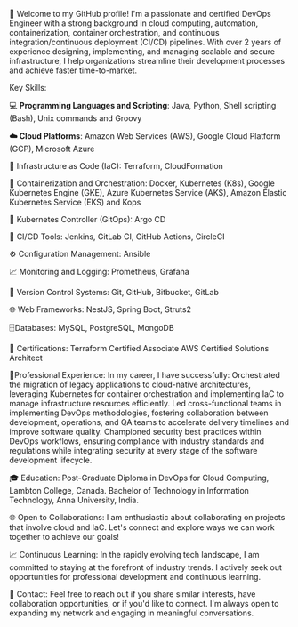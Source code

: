 🚀  Welcome to my GitHub profile! I'm a passionate and certified DevOps Engineer with a strong background in cloud computing, automation, containerization, container orchestration, and continuous integration/continuous deployment (CI/CD) pipelines.  With over 2 years of experience designing, implementing, and managing scalable and secure infrastructure, I help organizations streamline their development processes and achieve faster time-to-market.

 Key Skills:

💻 **Programming Languages and Scripting**: Java, Python, Shell scripting (Bash), Unix commands and Groovy
    

**☁️ Cloud Platforms**: Amazon Web Services (AWS), Google Cloud Platform (GCP), Microsoft Azure

📜 Infrastructure as Code (IaC): Terraform, CloudFormation

🐳 Containerization and Orchestration: Docker, Kubernetes (K8s), Google Kubernetes Engine (GKE), 
      Azure Kubernetes Service (AKS), Amazon Elastic Kubernetes Service (EKS) and Kops

🔄 Kubernetes Controller (GitOps): Argo CD

🔧 CI/CD Tools: Jenkins, GitLab CI, GitHub Actions, CircleCI

⚙️ Configuration Management: Ansible

📈 Monitoring and Logging: Prometheus, Grafana

📂 Version Control Systems: Git, GitHub, Bitbucket, GitLab

🌐 Web Frameworks: NestJS, Spring Boot, Struts2

🗄️Databases: MySQL, PostgreSQL, MongoDB

📜 Certifications:
Terraform Certified Associate
AWS Certified Solutions Architect

🏢Professional Experience:
In my career, I have successfully:
Orchestrated the migration of legacy applications to cloud-native architectures, leveraging Kubernetes for container orchestration and implementing IaC to manage infrastructure resources efficiently.
Led cross-functional teams in implementing DevOps methodologies, fostering collaboration between development, operations, and QA teams to accelerate delivery timelines and improve software quality.
Championed security best practices within DevOps workflows, ensuring compliance with industry standards and regulations while integrating security at every stage of the software development lifecycle.

🎓 Education:
Post-Graduate Diploma in DevOps for Cloud Computing, Lambton College, Canada.
Bachelor of Technology in Information Technology, Anna University, India.

🌐 Open to Collaborations:
I am enthusiastic about collaborating on projects that involve cloud and IaC. Let's connect and explore ways we can work together to achieve our goals!

📈 Continuous Learning:
In the rapidly evolving tech landscape, I am committed to staying at the forefront of industry trends. I actively seek out opportunities for professional development and continuous learning.

📧 Contact:
Feel free to reach out if you share similar interests, have collaboration opportunities, or if you'd like to connect. I'm always open to expanding my network and engaging in meaningful conversations.

